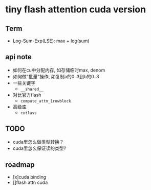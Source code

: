 # tiny flash attention cuda version

## Term

- Log-Sum-Exp(LSE): max + log(sum)

## api note

- 如何在cu中分配内存, 如存储临时max, denom
- 如何做"批量"操作, 如复制a的0..3到b的0..3
- 一些关键字
    * `__shared__`
- 对比官方flash
    * `compute_attn_1rowblock`
- 高级库
    * `cutlass`

## TODO

- cuda里怎么做类型转换？
- cuda里怎么保证读的类型?

## roadmap

- [x]cuda binding
- []flash attn cuda
